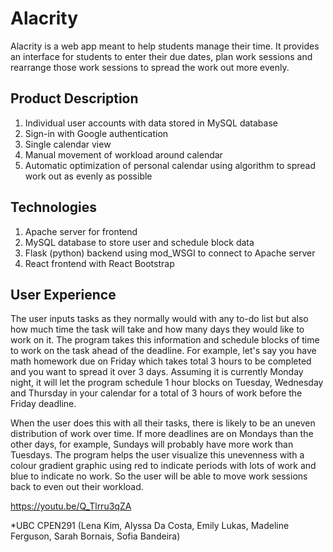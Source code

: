 # Alacrity

Alacrity is a web app meant to help students manage their time. It provides an interface for students to enter their due dates, plan work sessions and rearrange those work sessions to spread the work out more evenly.

## Product Description

1. Individual user accounts with data stored in MySQL database
2. Sign-in with Google authentication
3. Single calendar view
4. Manual movement of workload around calendar
5. Automatic optimization of personal calendar using algorithm to spread work out as evenly as possible

## Technologies

1. Apache server for frontend
2. MySQL database to store user and schedule block data
3. Flask (python) backend using mod_WSGI to connect to Apache server
4. React frontend with React Bootstrap

## User Experience

The user inputs tasks as they normally would with any to-do list but also how much time the task will take and how many days they would like to work on it. The program takes this information and schedule blocks of time to work on the task ahead of the deadline. For example, let's say you have math homework due on Friday which takes total 3 hours to be completed and you want to spread it over 3 days. Assuming it is currently Monday night, it will let the program schedule 1 hour blocks on Tuesday, Wednesday and Thursday in your calendar for a total of 3 hours of work before the Friday deadline. 

When the user does this with all their tasks, there is likely to be an uneven distribution of work over time. If more deadlines are on Mondays than the other days, for example, Sundays will probably have more work than Tuesdays. The program helps the user visualize this unevenness with a colour gradient graphic using red to indicate periods with lots of work and blue to indicate no work. So the user will be able to move work sessions back to even out their workload. 

https://youtu.be/Q_Tlrru3qZA

*UBC CPEN291 (Lena Kim, Alyssa Da Costa, Emily Lukas, Madeline Ferguson, Sarah Bornais, Sofia Bandeira) 
